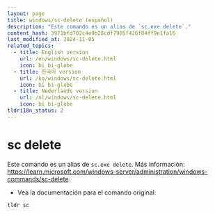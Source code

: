 ```yaml
---
layout: page
title: windows/sc-delete (español)
description: "Este comando es un alias de `sc.exe delete`."
content_hash: 3971bfd702c4e9b28cdf7905f426f04ff9e1fa16
last_modified_at: 2024-11-05
related_topics:
  - title: English version
    url: /en/windows/sc-delete.html
    icon: bi bi-globe
  - title: 한국어 version
    url: /ko/windows/sc-delete.html
    icon: bi bi-globe
  - title: Nederlands version
    url: /nl/windows/sc-delete.html
    icon: bi bi-globe
tldri18n_status: 2
---
```

# sc delete

Este comando es un alias de `sc.exe delete`.
Más información: <https://learn.microsoft.com/windows-server/administration/windows-commands/sc-delete>.

- Vea la documentación para el comando original:

`tldr sc`
